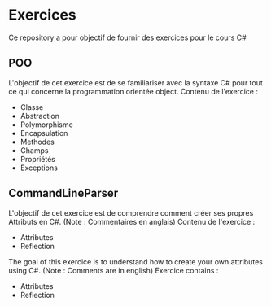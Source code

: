 # Exercices
Ce repository a pour objectif de fournir des exercices pour le cours C#

## POO
L'objectif de cet exercice est de se familiariser avec la syntaxe C# pour tout ce qui concerne la programmation orientée object.
Contenu de l'exercice :
- Classe
- Abstraction
- Polymorphisme
- Encapsulation
- Methodes
- Champs
- Propriétés
- Exceptions

## CommandLineParser
L'objectif de cet exercice est de comprendre comment créer ses propres Attributs en C#. (Note : Commentaires en anglais)
Contenu de l'exercice :
- Attributes
- Reflection

The goal of this exercice is to understand how to create your own attributes using C#. (Note : Comments are in english)
Exercice contains :
- Attributes
- Reflection
